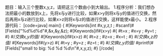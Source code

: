 题目：输入三个整数x,y,z，请把这三个数由小到大输出。
1.程序分析：我们想办法把最小的数放到x上，先将x与y进行比较，如果x>y则将x与y的值进行交换，然后再用x与z进行比较，如果x>z则将x与z的值进行交换，这样能使x最小。
2.程序源代码：
[code=java]
main()
{
    #[Keywords]int #x,y,z,t ;
    #scanf(#[Fields]"%d%d%d"#,&x,&y,&z);
    #[Keywords]if#(x>y)
    #{
        #t=x ;
        #x=y ;
        #y=t ;
    #}
    #/*交换x,y的值*/
    #[Keywords]if#(x>z)
    #{
        #t=z ;
        #z=x ;
        #x=t ;
    #}
    #/*交换x,z的值*/
    #[Keywords]if#(y>z)
    #{
        #t=y ;
        #y=z ;
        #z=t ;
    #}
    #/*交换z,y的值*/
    #printf(#[Fields]"small to big: %d %d %d\n"#,x,y,z);
#}
[/code]
